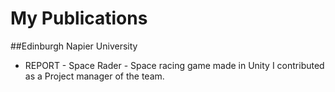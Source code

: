 # My Publications

##Edinburgh Napier University
- REPORT - Space Rader - Space racing game made in Unity
  I contributed as a Project manager of the team.
